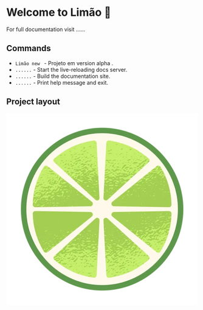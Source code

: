 # Welcome to Limão 🍋

For full documentation visit ......

## Commands

* `Limão new ` - Projeto em version alpha .
* `......` - Start the live-reloading docs server.
* `......` - Build the documentation site.
* `......` - Print help message and exit.

## Project layout

![](../Limão/limon.png)